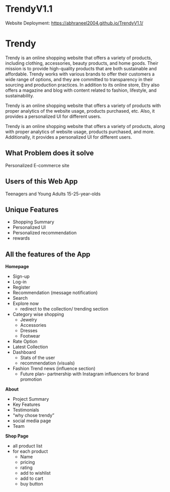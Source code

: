 # TrendyV1.1

Website Deployment: https://abhraneel2004.github.io/TrendyV1.1/

# Trendy

Trendy is an online shopping website that offers a variety of products, including clothing, accessories, beauty products, and home goods. Their mission is to provide high-quality products that are both sustainable and affordable. Trendy works with various brands to offer their customers a wide range of options, and they are committed to transparency in their sourcing and production practices. In addition to its online store, Etry also offers a magazine and blog with content related to fashion, lifestyle, and sustainability.

Trendy is an online shopping website that offers a variety of products with proper analytics of the website usage, products purchased, etc. Also, it provides a personalized UI for different users.

Trendy is an online shopping website that offers a variety of products, along with proper analytics of website usage, products purchased, and more. Additionally, it provides a personalized UI for different users.

## What Problem does it solve

Personalized E-commerce site

## Users of this Web App

Teenagers and Young Adults 15-25-year-olds

## **Unique Features**

- Shopping Summary
- Personalized UI
- Personalized recommendation
- rewards

## All the features of the App

**Homepage**

- Sign-up
- Log-in
- Register
- Recommendation (message notification)
- Search
- Explore now
    - redirect to the collection/ trending section
- Category wise shopping
    - Jewelry
    - Accessories
    - Dresses
    - Footwear
- Rate Option
- Latest Collection
- Dashboard
    - Stats of the user
    - recommendation (visuals)
- Fashion Trend news (influence section)
    - Future plan- partnership with Instagram influencers for brand promotion

**About**

- Project Summary
- Key Features
- Testimonials
- “why chose trendy”
- social media page
- Team

**Shop Page**

- all product list
- for each product
    - Name
    - pricing
    - rating
    - add to wishlist
    - add to cart
    - buy button
